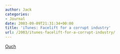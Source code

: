 ```yaml
---
author: Jack
categories:
- Journal
date: 2003-09-09T21:31:34+00:00
title: 'iTunes: Facelift for a corrupt industry'
url: /2003/itunes-facelift-for-a-corrupt-industry/
---
```


[Ouch][1]

 [1]: http://www.downhillbattle.org/itunes/